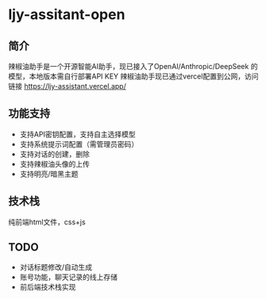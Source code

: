 # ljy-assitant-open

## 简介
辣椒油助手是一个开源智能AI助手，现已接入了OpenAI/Anthropic/DeepSeek 的模型，本地版本需自行部署API KEY
辣椒油助手现已通过vercel配置到公网，访问链接 https://ljy-assistant.vercel.app/

## 功能支持
- 支持API密钥配置，支持自主选择模型
- 支持系统提示词配置（需管理员密码）
- 支持对话的创建，删除
- 支持辣椒油头像的上传
- 支持明亮/暗黑主题

## 技术栈
纯前端html文件，css+js

## TODO
- 对话标题修改/自动生成
- 账号功能，聊天记录的线上存储
- 前后端技术栈实现

